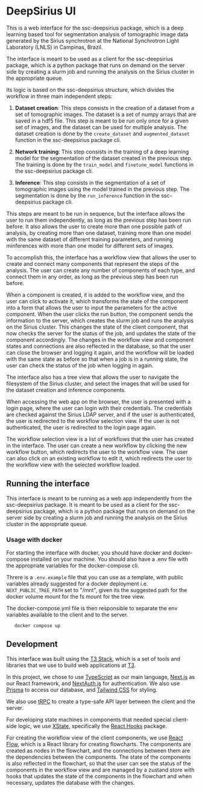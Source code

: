 # DeepSirius UI

This is a web interface for the ssc-deepsirius package, which is a deep learning based tool for segmentation analysis of tomographic image data generated by the Sirius synchrotron at the National Synchrotron Light Laboratory (LNLS) in Campinas, Brazil.

The interface is meant to be used as a client for the ssc-deepsirius package, which is a python package that runs on demand on the server side by creating a slurm job and running the analysis on the Sirius cluster in the appropriate queue.

Its logic is based on the ssc-deepsirius structure, which divides the workflow in three main independent steps: 

1. **Dataset creation**: This steps consists in the creation of a dataset from a set of tomographic images. The dataset is a set of numpy arrays that are saved in a hdf5 file. This step is meant to be run only once for a given set of images, and the dataset can be used for multiple analysis. The dataset creation is done by the `create_dataset` and `augmented_dataset` function in the ssc-deepsirius package cli.

2. **Network training**: This step consists in the training of a deep learning model for the segmentation of the dataset created in the previous step. The training is done by the `train_model` and `finetune_model` functions in the ssc-deepsirius package cli.

3. **Inference**: This step consists in the segmentation of a set of tomographic images using the model trained in the previous step. The segmentation is done by the `run_inference` function in the ssc-deepsirius package cli.

This steps are meant to be run in sequence, but the interface allows the user to run them independently, as long as the previous step has been run before. It also allows the user to create more than one possible path of analysis, by creating more than one dataset, training more than one model with the same dataset of different training parameters, and running minferences with more than one model for different sets of images.

To accomplish this, the interface has a workflow view that allows the user to create and connect many components that represent the steps of the analysis. The user can create any number of components of each type, and connect them in any order, as long as the previous step has been run before. 

When a component is created, it is added to the workflow view, and the user can click to activate it, which transforms the state of the component into a form that allows the user to input the parameters for the active component. When the user clicks the run button, the component sends the information to the server, which creates the slurm job and runs the analysis on the Sirius cluster. This changes the state of the client component, that now checks the server for the status of the job, and updates the state of the component accordingly. The changes in the workflow view and component states and connections are also reflected in the database, so that the user can close the browser and logging it again, and the workflow will be loaded with the same state as before so that when a job is in a running state, the user can check the status of the job when logging in again.

The interface also has a tree view that allows the user to navigate the filesystem of the Sirius cluster, and select the images that will be used for the dataset creation and inference components. 

When accessing the web app on the browser, the user is presented with a login page, where the user can login with their credentials. The credentials are checked against the Sirius LDAP server, and if the user is authenticated, the user is redirected to the workflow selection view. If the user is not authenticated, the user is redirected to the login page again.

The workflow selection view is a list of workflows that the user has created in the interface. The user can create a new workflow by clicking the new workflow button, which redirects the user to the workflow view. The user can also click on an existing workflow to edit it, which redirects the user to the workflow view with the selected workflow loaded.

## Running the interface

This interface is meant to be running as a web app independently from the ssc-deepsirius package. It is meant to be used as a client for the ssc-deepsirius package, which is a python package that runs on demand on the server side by creating a slurm job and running the analysis on the Sirius cluster in the appropriate queue.

### Usage with docker

For starting the interface with docker, you should have docker and docker-compose installed on your machine. You should also have a .env file with the appropriate variables for the docker-compose cli.

Threre is a `.env.example` file that you can use as a template, with public variables already suggested for a docker deployment i.e. `NEXT_PUBLIC_TREE_PATH` set to "/mnt", given its the suggested path for the docker volume mount for the fs mount for the tree view.

The docker-compose.yml file is then responsible to separate the env variables available to the client and to the server.

```shell
   docker compose up
```

## Development 

This interface was built using the [T3 Stack](https://create.t3.gg/), which is a set of tools and libraries that we use to build web applications at [T3](https://t3.gg/).

In this project, we chose to use [TypeScript](https://www.typescriptlang.org/) as our main language, [Next.js](https://nextjs.org) as our React framework, and [NextAuth.js](https://next-auth.js.org) for authentication. We also use [Prisma](https://prisma.io) to access our database, and [Tailwind CSS](https://tailwindcss.com) for styling.

We also use [tRPC](https://trpc.io) to create a type-safe API layer between the client and the server.

For developing state machines in components that needed special client-side logic, we use [XState](https://xstate.js.org/), specifically the [React Hooks](https://xstate.js.org/docs/packages/xstate-react/) package.

For creating the workflow view of the client components, we use [React Flow](https://reactflow.dev/), which is a React library for creating flowcharts. The components are created as nodes in the flowchart, and the connections between them are the dependencies between the components. The state of the components is also reflected in the flowchart, so that the user can see the status of the components in the workflow view and are managed by a zustand store with hooks that updates the state of the components in the flowchart and when necessary, updates the database with the changes.